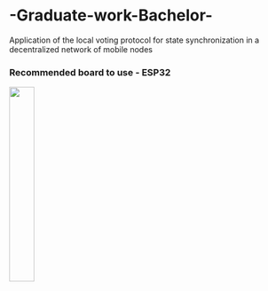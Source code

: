 # -Graduate-work-Bachelor-
Application of the local voting protocol for state synchronization in a decentralized network of mobile nodes

### Recommended board to use - ESP32
<img src="https://electronov.net/wp-content/uploads/2017/09/esp32-board-front-600.jpg" width="30%">
